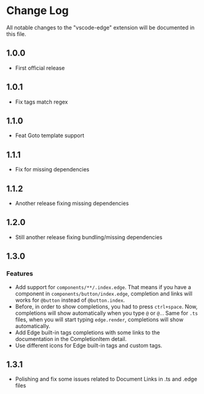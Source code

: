 # Change Log

All notable changes to the "vscode-edge" extension will be documented in this file.

## 1.0.0

- First official release

## 1.0.1

- Fix tags match regex

## 1.1.0

- Feat Goto template support

## 1.1.1

- Fix for missing dependencies

## 1.1.2

- Another release fixing missing dependencies

## 1.2.0

- Still another release fixing bundling/missing dependencies

## 1.3.0

### Features

- Add support for `components/**/.index.edge`. That means if you have a component in `components/button/index.edge`, completion and links will works for `@button` instead of `@button.index`.
- Before, in order to show completions, you had to press `ctrl+space`. Now, completions will show automatically when you type `@` or `@.`. Same for `.ts` files, when you will start typing `edge.render`, completions will show automatically.
- Add Edge built-in tags completions with some links to the documentation in the CompletionItem detail.
- Use different icons for Edge built-in tags and custom tags.

## 1.3.1

- Polishing and fix some issues related to Document Links in .ts and .edge files
